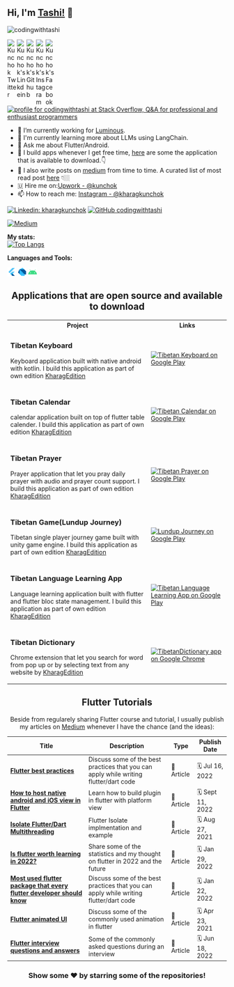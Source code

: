 ## Hi, I'm [Tashi!](https://codingwithtashi.medium.com/) 👋

<p align="left"> <img src="https://komarev.com/ghpvc/?username=codingwithtashi&label=Views&color=blue&style=plastic" alt="codingwithtashi" /> </p>

<a href="https://twitter.com/CodingWithTashi">
  <img align="left" alt="Kunchok Twitter" width="22px" src="https://cdn.jsdelivr.net/npm/simple-icons@v3/icons/twitter.svg" />
</a>
<a href="https://www.linkedin.com/in/kharagkunchok/">
  <img align="left" alt="Kunchok's Linkdein" width="22px" src="https://cdn.jsdelivr.net/npm/simple-icons@v3/icons/linkedin.svg" />
</a>
<a href="https://github.com/codingwithtashi">
  <img align="left" alt="Kunchok's Github" width="22px" src="https://cdn.jsdelivr.net/npm/simple-icons@v3/icons/github.svg" />
</a>
<a href="http://instagram.com/kharagkunchok">
  <img align="left" alt="Kunchok's Instagram" width="22px" src="https://cdn.jsdelivr.net/npm/simple-icons@v3/icons/instagram.svg" />
</a>
<a href="https://www.facebook.com/kharagedition/">
  <img align="left" alt="Kunchok's Facebook" width="22px" src="https://cdn.jsdelivr.net/npm/simple-icons@v3/icons/facebook.svg" />
</a>
<!-- <a href="https://www.youtube.com/c/codingwithtashi/">
  <img align="left" alt="Kunchok's Youtube" width="22px" src="https://cdn.jsdelivr.net/npm/simple-icons@v3/icons/youtube.svg" />
</a> -->

<br/>
<br/>

<a href="https://stackoverflow.com/users/9236525/codingwithtashi"><img src="https://stackoverflow.com/users/flair/9236525.png" width="208" height="58" alt="profile for codingwithtashi at Stack Overflow, Q&amp;A for professional and enthusiast programmers" title="profile for codingwithtashi at Stack Overflow, Q&amp;A for professional and enthusiast programmers"></a>

- 🔭 I’m currently working for [Luminous](https://www.luminousindia.com/).
- 🌱 I'm currently learning more about LLMs using LangChain.
- 💬 Ask me about Flutter/Android.
- 📱 I build apps whenever I get free time, [here](#applications-that-are-open-source-and-available-to-download) are some the application that is available to download.👇
- 📖 I also write posts on [medium](https://codingwithtashi.medium.com/) from time to time. A curated list of most read post [here](#flutter-tutorials) 👇🏼
- 🇺 Hire me on:[Upwork - @kunchok](https://www.upwork.com/fl/kunchok?mp_source=share)
- 📫 How to reach me: [Instagram - @kharagkunchok](http://instagram.com/kharagkunchok)


[![Linkedin: kharagkunchok](https://img.shields.io/badge/-kharagkunchok-blue?style=flat-square&logo=Linkedin&logoColor=white&link=https://www.linkedin.com/in/kharagkunchok/)](https://www.linkedin.com/in/kharagkunchok)
[![GitHub codingwithtashi](https://img.shields.io/github/followers/codingwithtashi?label=follow&style=social)](https://github.com/codingwithtashi)
<!-- [![YouTube](https://img.shields.io/youtube/channel/views/UCBLzUH7iDyY3pZWslcPJhJA?style=social)](https://youtube.com/c/codingwithtashi)    -->
[![Medium](https://img.shields.io/badge/Medium-12100E?style=for-the-badge&logo=medium&logoColor=white)](https://codingwithtashi.medium.com/)   

**My stats:**  
[![Top Langs](https://github-readme-stats.vercel.app/api/top-langs/?username=codingwithtashi&layout=compact&theme=vision-friendly-dark)](https://github.com/codingwithtashi)


**Languages and Tools:**  

<code><img height="20" src="https://raw.githubusercontent.com/github/explore/80688e429a7d4ef2fca1e82350fe8e3517d3494d/topics/flutter/flutter.png"></code>
<code><img height="20" src="https://raw.githubusercontent.com/github/explore/80688e429a7d4ef2fca1e82350fe8e3517d3494d/topics/dart/dart.png"></code>
<code><img height="20" src="https://raw.githubusercontent.com/github/explore/80688e429a7d4ef2fca1e82350fe8e3517d3494d/topics/android/android.png"></code>

<!-- <a href="https://github.com/codingwithtashi">
  <img align="center" src="https://github-readme-stats.vercel.app/api/top-langs/?username=codingwithtashi&theme=light&hide_langs_below=1" />
</a> -->
<!-- <a href="https://github.com/codingwithtashi">
 <img align="center" src="https://github-readme-stats.vercel.app/api?username=codingwithtashi&show_icons=true&theme=light&line_height=27" alt="Kunchok's github stats"/>
</a> -->
<div align="center">   

  ## Applications that are open source and available to download

<table>
	<tbody width="100%">
	<tr>
		<th>Project</th>	
		<th>Links</th>
	</tr>
	<tr>
		<td>
			<h3>Tibetan Keyboard</h3>
			<p>Keyboard application built with native android with kotlin. I build this application as part of own edition <a href="https://play.google.com/store/apps/dev?id=5910382695653514663&hl=en_IN&gl=US">KharagEdition</a></p>
		</td>
		<td>
			<div>
				<a href="https://play.google.com/store/apps/details?id=com.kharagedition.tibetankeyboard&hl=en_IN&gl=US">
  <img width="200px" src="https://user-images.githubusercontent.com/50345358/161318656-3c9d06f0-8782-4d6f-9d85-af9ef0246766.png" alt="Tibetan Keyboard on Google Play" />
</a>
			</div>
		</td>
	</tr>
    	<tr>
		<td>
			<h3>Tibetan Calendar</h3>
			<p>calendar application built on top of flutter table calender. I build this application as part of own edition <a href="https://play.google.com/store/apps/dev?id=5910382695653514663&hl=en_IN&gl=US">KharagEdition</a></p>
		</td>
		<td>
			<div>
				<a href="https://play.google.com/store/apps/details?id=com.codingwithtashi.tibetan_calender&hl=en_IN&gl=US">
  <img width="200px" src="https://user-images.githubusercontent.com/50345358/161318656-3c9d06f0-8782-4d6f-9d85-af9ef0246766.png" alt="Tibetan Calendar on Google Play" />
</a>
			</div>
		</td>
	</tr>
		<tr>
		<td>
			<h3>Tibetan Prayer</h3>
			<p>Prayer application that let you pray daily prayer with audio and prayer count support. I build this application as part of own edition <a href="https://play.google.com/store/apps/details?id=com.codingwithtashi.dailyprayer&hl=en_IN&gl=US">KharagEdition</a></p>
		</td>
		<td>
			<div>
				<a href="https://play.google.com/store/apps/details?id=com.codingwithtashi.tibetan_calender&hl=en_IN&gl=US">
  <img width="200px" src="https://user-images.githubusercontent.com/50345358/161318656-3c9d06f0-8782-4d6f-9d85-af9ef0246766.png" alt="Tibetan Prayer on Google Play" />
</a>
			</div>
		</td>
	</tr>
    	<tr>
		<td>
			<h3>Tibetan Game(Lundup Journey)</h3>
			<p>Tibetan single player journey game built with unity game engine. I build this application as part of own edition <a href="https://play.google.com/store/apps/dev?id=5910382695653514663&hl=en_IN&gl=US">KharagEdition</a></p>
		</td>
		<td>
			<div>
				<a href="https://play.google.com/store/apps/details?id=com.KharagEdition.TibetanGameLundupJourney&hl=en_IN&gl=US">
  <img width="200px" src="https://user-images.githubusercontent.com/50345358/161318656-3c9d06f0-8782-4d6f-9d85-af9ef0246766.png" alt="Lundup Journey on Google Play" />
</a>
			</div>
		</td>
	</tr>
    	<tr>
		<td>
			<h3>Tibetan Language Learning App</h3>
			<p>Language learning application built with flutter and flutter bloc state management. I build this application as part of own edition <a href="https://play.google.com/store/apps/dev?id=5910382695653514663&hl=en_IN&gl=US">KharagEdition</a></p>
		</td>
		<td>
			<div>
				<a href="https://play.google.com/store/apps/details?id=com.kharagedition.tibetan_language_learning_app&hl=en_IN&gl=US">
  <img width="200px" src="https://user-images.githubusercontent.com/50345358/161318656-3c9d06f0-8782-4d6f-9d85-af9ef0246766.png" alt="Tibetan Language Learning App on Google Play" />
</a>
			</div>
		</td>
	</tr>
	 	<tr>
		<td>
			<h3>Tibetan Dictionary</h3>
			<p>Chrome extension that let you search for word from pop up or by selecting text from any website by <a href="https://chrome.google.com/webstore/detail/tibetan-dictionary/adfffbhmkignepdggmlpojjplehfcnma">KharagEdition</a></p>
		</td>
		<td>
			<div>
				<a href="https://chrome.google.com/webstore/detail/tibetan-dictionary/adfffbhmkignepdggmlpojjplehfcnma">
  <img width="200px" src="https://icons.iconarchive.com/icons/carlosjj/google-jfk/128/chrome-web-store-icon.png" alt="TibetanDictionary app on Google Chrome" />
</a>
			</div>
		</td>
	</tr>
	</tbody>
</table>

  
## Flutter Tutorials

Beside from regularely sharing Flutter course and tutorial, I usually publish my articles on [Medium](https://codingwithtashi.medium.com/) whenever I have the chance (and the ideas):
  
  
  
| **Title**                                                                                                                                                                                                              | **Description**                                                                                                                                                                                                                                                                                                                 | **Type** | **Publish Date** |
|------------------------------------------------------------------------------------------------------------------------------------------------------------------------------------------------------------------------|---------------------------------------------------------------------------------------------------------------------------------------------------------------------------------------------------------------------------------------------------------------------------------------------------------------------------------|----------|-------------------------|
| [**Flutter best practices**](https://codingwithtashi.medium.com/flutter-best-practices-cc2cd1ee5441)                                                                                     |  Discuss some of the best practices that you can apply while writing flutter/dart code | 📄 Article  | 🗓 Jul 16, 2022     |
| [**How to host native android and iOS view in Flutter**](https://medium.com/flutter-community/flutter-platformview-how-to-host-native-android-and-ios-view-in-flutter-79259faebd91)                                                                                     | Learn how to build plugin in flutter with platform view | 📄 Article  | 🗓 Sept 11, 2022     |
| [**Isolate Flutter/Dart Multithreading**](https://codingwithtashi.medium.com/isoltate-flutter-dart-multithreading-cf5f67de9b46)                                                                                     |   Flutter Isolate implmentation and example | 📄 Article  | 🗓 Aug 27, 2021     |
| [**Is flutter worth learning in 2022?**](https://codingwithtashi.medium.com/is-learning-flutter-worth-it-in-2022-4c9048edd37c)                                                                                     |   Share some of the statistics and my thought on flutter in 2022 and the future | 📄 Article  | 🗓 Jan 29, 2022     |
| [**Most used flutter package that every flutter developer should know**](https://codingwithtashi.medium.com/most-used-flutter-package-that-every-flutter-developer-should-know-6d526fe65139)                                                                                     |  Discuss some of the best practices that you can apply while writing flutter/dart code | 📄 Article  | 🗓 Jan 22, 2022     |
| [**Flutter animated UI**](https://codingwithtashi.medium.com/flutter-animated-ui-8d3b5617d94c)                                                                                     |  Discuss some of the commonly used animation in flutter | 📄 Article  | 🗓 Apr 23, 2021     |
| [**Flutter interview questions and answers**](https://codingwithtashi.medium.com/flutter-interview-question-and-answer-8cb71438eb61)                                                                                     |  Some of the commonly asked questions during an interview | 📄 Article  | 🗓 Jun 18, 2022     |


### Show some ❤️ by starring some of the repositories!   


</div>
